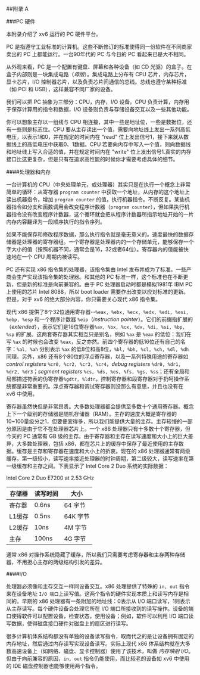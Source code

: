 ##附录 A

###PC 硬件

本附录介绍了 xv6 运行的 PC 硬件平台。

PC 是指遵守工业标准的计算机。这些不断修订的标准使得同一份软件在不同商家卖出的 PC 上都能运行。一台90年代的 PC 与今日的 PC 看起来已是大不相同。

从外观来看，PC 是一个配置有键盘、屏幕和各种设备（如 CD 光驱）的盒子。在盒子内部则是一块集成电路（*母版*）。集成电路上分布有 CPU 芯片，内存芯片，显卡芯片，I/O 控制器芯片，以及负责芯片间通信的总线。总线也遵守某种标准（如 PCI 和 USB），这样兼容不同厂家的设备。

我们可以把 PC 抽象为三部分：CPU，内存，I/O 设备。CPU 负责计算，内存用于保存计算用的指令和数据，I/O 设备则负责与存储设备交互以及一些其他功能。

你可以想象主存以一组线与 CPU 相连接，其中一些是地址位，一些是数据位，还有一些则是标志位。CPU 要从主存读出一个值，需要向地址线上发出一系列高低电压，以表示1和0，并在规定的时间内在 “read” 位上发出信号1，接下来就从数据线上的高低电压中获取0、1数据。CPU 若要向内存中写入一个值，则向数据线和地址线上写入合适的值，并在规定时间内在 "write" 位上发出信号1.真实的内存接口比这更复杂，但是只有在追求高性能的时候你才需要考虑具体的细节。

####处理器和内存

一台计算机的 CPU（中央处理单元，或处理器）其实只是在执行一个概念上非常简单的循环：从寄存器 `program counter` 中获取一个地址，从内存的这个地址上读出机器指令，增加 `program counter` 的值，执行机器指令。不断反复。某些机器指令如分支和函数调用会改变程序计数器（`program counter`），但如果执行机器指令没有改变程序计数器，这个循环就会把从程序计数器所指示地址开始的一片内存内容翻译为一段顺序执行的指令序列。

如果不能保存和修改程序数据，那么执行指令就是毫无意义的。速度最快的数据存储器是处理器的寄存器组。一个寄存器是处理器内的一个存储单元，能够保存一个字大小的值（按照机器不同，通常会是16，32或者64位）。寄存器内的值能被快速地在一个 CPU 周期内被读写。

PC 还有实现 x86 指令集的处理器，该指令集由 Intel 发布并成为了标准。一些产商会生产实现该指令集的处理器。和其他的 PC 标准一样，这个标准也在不断更新，但是新的标准是向前兼容的。由于 PC 处理器启动时都是模拟1981年 IBM PC 上使用的芯片 Intel 8088，所以 boot loader 需要作出改变以应对标准的更新。但是，对于 xv6 的绝大部分内容，你只需要关心现代 x86 指令集。

现代 x86 提供了8个32位通用寄存器--`%eax, %ebx, %ecx, %edx, %edi, %esi, %ebp, %esp` 和一个程序计数器 `%eip`（*instruction pointer*）。它们的前缀指扩展的（*extended*），表示它们是16位寄存器`%ax, %bx, %cx, %dx, %di, %si, %bp, %sp` 的扩展。这两套寄存器其实相互只是别名，例如 `%ax` 是 `%eax` 的低位：我们在写 `%ax` 的时候也会改变 `%eax`，反之亦然。前四个寄存器的低16位还有自己的名字：`%al, %ah` 分别表示 `%ax` 的低8位和高8位，`%bl, %bh, %cl, %ch, %dl, %dh`同理。另外，x86 还有8个80位的浮点寄存器，以及一系列特殊用途的寄存器如*control registers* `%cr0, %cr2, %cr3, %cr4`，*debug registers* `%dr0, %dr1, %dr2, %dr3`；*segment registers* `%cs, %ds, %es, %fs, %gs, %ss`；还有全局和局部描述符表的伪寄存器`%gdtr, %ldtr`。控制寄存器和段寄存器对于扔呵操作系统都是非常重要的。浮点寄存器和调试寄存器则没那么有意思，并且也没有在 xv6 中使用。

寄存器虽然快但是非常昂贵。大多数处理器都会提供至多数十个通用寄存器。概念上下一个级别的存储器是随机存储器（RAM）。主存的速度大概是寄存器的10~100量级分之1，但要便宜得多，所以我们能提供大量的主存。主存较慢的一部分原因是由于它不在处理器芯片上。一个 x86 处理器只有十多数十个寄存器，但今天的 PC 通常有 GB 级的主存。由于寄存器和主存在读写速度和大小上的巨大差异，大多数处理器，包括 x86，都在芯片上的缓存中保存了最近使用的主存数据。缓存是主存和寄存器在速度和大小上的折衷。现在的 x86 处理器通常有两级缓存，第一级较小，读写速率接近处理器的时钟周期，第二级较大，读写速率在第一级缓存和主存之间。下表显示了 Intel Core 2 Duo 系统的实际数据：

Intel Core 2 Duo E7200 at 2.53 GHz

存储器 | 读写时间 | 大小
-|-|-
寄存器|0.6ns|64 字节
L1缓存|0.5ns|64K 字节
L2缓存|10ns|4M 字节
主存|100ns|4G 字节

通常 x86 对操作系统隐藏了缓存，所以我们只需要考虑寄存器和主存两种存储器，不用担心主存的两级结构引发的差异。

####I/O 

处理器必须像和主存交互一样同设备交互。x86 处理提供了特殊的 `in, out` 指令来在设备地址 `I/O 端口`上读写值。这两个指令的硬件实现本质上和读写内存是相同的。早期的 x86 处理器有一条附加的地址线：0表示从 I/O 端口读写，1则表示从主存读写。每个硬件设备会处理它所在 I/O 端口所接收到的读写操作。设备的端口使得软件可以配置设备，检查状态，使用设备；例如，软件可以利用 I/O 端口读写数据，使得磁盘接口硬件对磁盘上的扇区进行读写。

很多计算机体系结构都没有单独的设备读写指令，取而代之的是让设备拥有固定的内存地址，然后通过内存读写实现设备读写。实际上现代 x86 体系结构就在大多数高速设备上（如网络、磁盘、显卡控制器）使用了该技术，叫做 *内存映射 I/O*。但由于向前兼容的原因，`in, out` 指令仍能使用，而比较老的设备如 xv6 中使用的 IDE 磁盘控制器也能够使用两个指令。